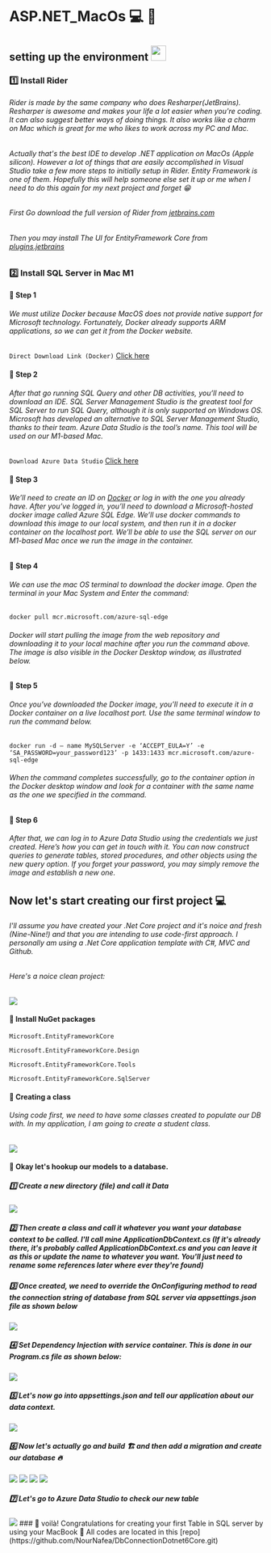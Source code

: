 # ASP.NET_MacOs 💻 🍏 
## setting up the environment <img src="https://media.giphy.com/media/WUlplcMpOCEmTGBtBW/giphy.gif" width="30">
### 1️⃣ Install Rider
###### Rider is made by the same company who does Resharper(JetBrains). Resharper is awesome and makes your life a lot easier when you're coding. It can also suggest better ways of doing things. It also works like a charm on Mac which is great for me who likes to work across my PC and Mac. 
###### Actually that's the best IDE to develop .NET application on MacOs (Apple silicon). However a lot of things that are easily accomplished in Visual Studio take a few more steps to initially setup in Rider. Entity Framework is one of them. Hopefully this will help someone else set it up or me when I need to do this again for my next project and forget 😁
###### First Go download the full version of Rider from [jetbrains.com](https://www.jetbrains.com/dotnet)
###### Then you may install The UI for EntityFramework Core from [plugins.jetbrains](https://plugins.jetbrains.com/plugin/18147-entity-framework-core-ui)
### 2️⃣ Install SQL Server in Mac M1
#### 🔴 Step 1
###### We must utilize Docker because MacOS does not provide native support for Microsoft technology. Fortunately, Docker already supports ARM applications, so we can get it from the Docker website. 
`Direct Download Link (Docker)` [Click here](https://desktop.docker.com/mac/stable/arm64/Docker.dmg?utm_source=docker&utm_medium=webreferral&utm_campaign=dd-smartbutton&utm_location=header)
#### 🔴 Step 2
###### After that go running SQL Query and other DB activities, you’ll need to download an IDE. SQL Server Management Studio is the greatest tool for SQL Server to run SQL Query, although it is only supported on Windows OS. Microsoft has developed an alternative to SQL Server Management Studio, thanks to their team. Azure Data Studio is the tool’s name. This tool will be used on our M1-based Mac.
`Download Azure Data Studio` [Click here](https://docs.microsoft.com/en-us/sql/azure-data-studio/download-azure-data-studio?view=sql-server-ver15#get-azure-data-studio-for-macos)
#### 🔴 Step 3
###### We’ll need to create an ID on [Docker](https://hub.docker.com) or log in with the one you already have. After you’ve logged in, you’ll need to download a Microsoft-hosted docker image called Azure SQL Edge. We’ll use docker commands to download this image to our local system, and then run it in a docker container on the localhost port. We’ll be able to use the SQL server on our M1-based Mac once we run the image in the container.
#### 🔴 Step 4
###### We can use the mac OS terminal to download the docker image. Open the terminal in your Mac System and Enter the command:
`docker pull mcr.microsoft.com/azure-sql-edge` 
###### Docker will start pulling the image from the web repository and downloading it to your local machine after you run the command above. The image is also visible in the Docker Desktop window, as illustrated below.
#### 🔴 Step 5
###### Once you’ve downloaded the Docker image, you’ll need to execute it in a Docker container on a live localhost port. Use the same terminal window to run the command below. 
`docker run -d — name MySQLServer -e ‘ACCEPT_EULA=Y’ -e ‘SA_PASSWORD=your_password123’ -p 1433:1433 mcr.microsoft.com/azure-sql-edge`
###### When the command completes successfully, go to the container option in the Docker desktop window and look for a container with the same name as the one we specified in the command.
#### 🔴 Step 6
###### After that, we can log in to Azure Data Studio using the credentials we just created. Here’s how you can get in touch with it. You can now construct queries to generate tables, stored procedures, and other objects using the new query option. If you forget your password, you may simply remove the image and establish a new one.
## Now let's start creating our first project 💻
###### I'll assume you have created your .Net Core project and it's noice and fresh (Nine-Nine!) and that you are intending to use code-first approach. I personally am using a .Net Core application template with C#, MVC and Github. 
###### Here's a noice clean project:
<img src='images/Screen Shot 2022-02-11 at 11.47.08 PM.png'>


#### 🔴 Install NuGet packages 

`Microsoft.EntityFrameworkCore`

`Microsoft.EntityFrameworkCore.Design`

`Microsoft.EntityFrameworkCore.Tools`

`Microsoft.EntityFrameworkCore.SqlServer`

#### 🔴 Creating a class 
###### Using code first, we need to have some classes created to populate our DB with. In my application, I am going to create a student class.
<img src='images/Screen Shot 2022-02-12 at 12.04.53 AM.png'>

#### 🔴 Okay let's hookup our models to a database.
##### 1️⃣ Create a new directory (file) and call it Data 
<img src ='images/Screen Shot 2022-02-12 at 12.15.07 AM.png'>

##### 2️⃣ Then create a class and call it whatever you want your database context to be called. I'll call mine ApplicationDbContext.cs (If it's already there, it's probably called ApplicationDbContext.cs and you can leave it as this or update the name to whatever you want. You'll just need to rename some references later where ever they're found) 
##### 3️⃣ Once created, we need to override the OnConfiguring method to read the connection string of database from SQL server via appsettings.json file as shown below
<img src = 'images/code-snapshot.png'>

##### 4️⃣ Set Dependency Injection with service container. This is done in our Program.cs file as shown below:
<img src='images/Screen Shot 2022-02-12 at 12.36.15 AM.png'>

##### 5️⃣  Let's now go into appsettings.json and tell our application about our data context. 
<img src='images/Screen Shot 2022-02-12 at 12.46.53 AM.png'>

##### 6️⃣  Now let's actually go and build 🏗 and then add a migration and create our database 🔥

<img src='images/Screen Shot 2022-02-12 at 12.52.03 AM.png'>
<img src='images/Screen Shot 2022-02-12 at 12.52.12 AM.png'>
<img src='images/Screen Shot 2022-02-12 at 12.53.05 AM.png'>
<img src='images/Screen Shot 2022-02-12 at 12.53.12 AM.png'>

##### 7️⃣ Let's go to Azure Data Studio to check our new table

<img src='images/Screen Shot 2022-02-12 at 1.04.07 AM.png'> 
### 🔴 voilà! Congratulations for creating your first Table in SQL server by using your MacBook 🔴
All codes are located in this [repo](https://github.com/NourNafea/DbConnectionDotnet6Core.git)

